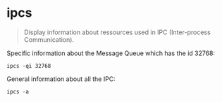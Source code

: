 ipcs
====

> Display information about ressources used in IPC (Inter-process Communication).

Specific information about the Message Queue which has the id 32768:

    ipcs -qi 32768

General information about all the IPC:

    ipcs -a
